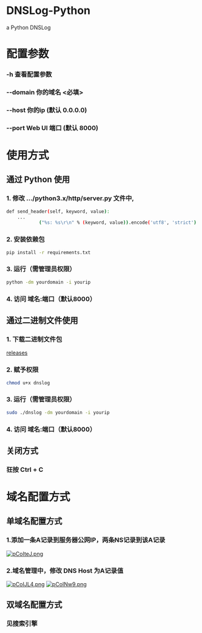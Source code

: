 # DNSLog-Python
a Python DNSLog 


# 配置参数
### -h 查看配置参数
### -\-domain 你的域名 <必填>
### -\-host 你的ip (默认 0.0.0.0)
### -\-port Web UI 端口 (默认 8000)


# 使用方式
## 通过 Python 使用
### 1. 修改 .../python3.x/http/server.py 文件中,
```bash
def send_header(self, keyword, value):
    ...
            ("%s: %s\r\n" % (keyword, value)).encode('utf8', 'strict') # 将 latin-1 修改为 utf8
```
### 2. 安装依赖包
```bash
pip install -r requirements.txt
```
### 3. 运行（需管理员权限）
```bash
python -dm yourdomain -i yourip        
```
### 4. 访问 域名:端口（默认8000）

## 通过二进制文件使用
### 1. 下载二进制文件包 
[releases](https://github.com/nek0us/DNSLog-Python/releases)
### 2. 赋予权限
```bash
chmod u+x dnslog
```
### 3. 运行（需管理员权限）
```bash
sudo ./dnslog -dm yourdomain -i yourip        
```
### 4. 访问 域名:端口（默认8000）

## 关闭方式
### 狂按 Ctrl + C 


# 域名配置方式
## 单域名配置方式
### 1.添加一条A记录到服务器公网IP，两条NS记录到该A记录
[![pCoIteJ.png](https://s1.ax1x.com/2023/07/17/pCoIteJ.png)](https://imgse.com/i/pCoIteJ)
### 2.域名管理中，修改 DNS Host 为A记录值
[![pCoIJL4.png](https://s1.ax1x.com/2023/07/17/pCoIJL4.png)](https://imgse.com/i/pCoIJL4)
[![pCoINw9.png](https://s1.ax1x.com/2023/07/17/pCoINw9.png)](https://imgse.com/i/pCoINw9)
## 双域名配置方式
### 见搜索引擎
